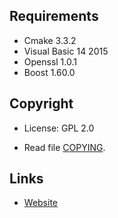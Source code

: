 ## Requirements
* Cmake 3.3.2
* Visual Basic 14 2015
* Openssl 1.0.1
* Boost 1.60.0

## Copyright

* License: GPL 2.0

* Read file [COPYING](COPYING).

## Links

* [Website](https://www.wow-guerrero.online/)

##
